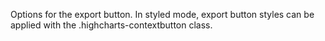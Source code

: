 Options for the export button.
In styled mode, export button styles can be applied with the
.highcharts-contextbutton class.